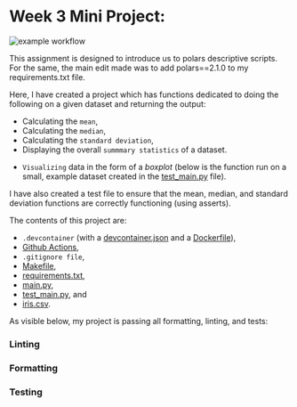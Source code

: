 # Week 3 Mini Project:

![example workflow](https://github.com/nogibjj/aad64_Polars-Script/actions/workflows/actions.yml/badge.svg)

This assignment is designed to introduce us to polars descriptive scripts. For the same, the main edit made was to add polars==2.1.0 to my requirements.txt file.

Here, I have created a project which has functions dedicated to doing the following on a given dataset and returning the output: 
* Calculating the `mean`,
* Calculating the `median`,
* Calculating the `standard deviation`,
* Displaying the overall `summmary statistics` of a dataset.
<p align = "center"></p>

* `Visualizing` data in the form of a _boxplot_ (below is the function run on a small, example dataset created in the [test_main.py](https://github.com/nogibjj/aad64_Polars-Script/edit/main/test_main.py) file).

<p align = "center"></p>

I have also created a test file to ensure that the mean, median, and standard deviation functions are correctly functioning (using asserts).

The contents of this project are: 
* `.devcontainer` (with a [devcontainer.json](https://github.com/nogibjj/aad64_Polars-Script/edit/main/.devcontainer/devcontainer.json) and a [Dockerfile](https://github.com/nogibjj/aad64_Polars-Script/edit/main/.devcontainer/Dockerfile)), 
* [Github Actions](https://github.com/nogibjj/aad64_Polars-Script/edit/main/.github/workflows/actions.yml), 
* `.gitignore file`, 
* [Makefile](https://github.com/nogibjj/aad64_Polars-Script/edit/main/Makefile), 
* [requirements.txt](https://github.com/nogibjj/aad64_Polars-Script/edit/main/requirements.txt), 
* [main.py](https://github.com/nogibjj/aad64_Polars-Script/edit/main/main.py), 
* [test_main.py](https://github.com/nogibjj/aad64_Polars-Script/edit/main/test_main.py), and 
* [iris.csv](https://github.com/nogibjj/aad64_Polars-Script/edit/main/iris.csv).

As visible below, my project is passing all formatting, linting, and tests:

### Linting
<p align = "center"></p>

### Formatting
<p align = "center"></p>

### Testing
<p align = "center"></p>

